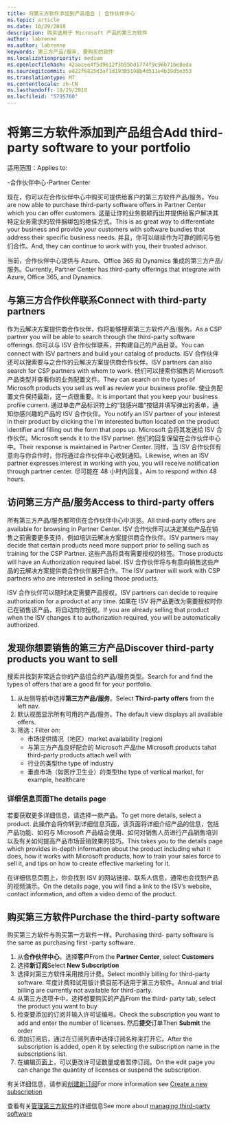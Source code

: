 ```yaml
---
title: 将第三方软件添加到产品组合 | 合作伙伴中心
ms.topic: article
ms.date: 10/29/2018
description: 购买适用于 Microsoft 产品的第三方软件
author: labrenne
ms.author: labrenne
keywords: 第三方产品/服务, 要购买的软件
ms.localizationpriority: medium
ms.openlocfilehash: 42aacee4f5d9612f3b55bd1774f9c96b71be8eda
ms.sourcegitcommit: ed22f6825d3af1d19385198b4d511e4b39d5e353
ms.translationtype: MT
ms.contentlocale: zh-CN
ms.lasthandoff: 10/29/2018
ms.locfileid: "5795760"
---
```

# <a name="add-third-party-software-to-your-portfolio"></a><span data-ttu-id="d4a4c-104">将第三方软件添加到产品组合</span><span class="sxs-lookup"><span data-stu-id="d4a4c-104">Add third-party software to your portfolio</span></span>

<span data-ttu-id="d4a4c-105">适用范围：</span><span class="sxs-lookup"><span data-stu-id="d4a4c-105">Applies to:</span></span>

<span data-ttu-id="d4a4c-106">-合作伙伴中心</span><span class="sxs-lookup"><span data-stu-id="d4a4c-106">-Partner Center</span></span>

<span data-ttu-id="d4a4c-107">现在，你可以在合作伙伴中心中购买可提供给客户的第三方软件产品/服务。</span><span class="sxs-lookup"><span data-stu-id="d4a4c-107">You are now able to purchase third-party software offers in Partner Center which you can offer customers.</span></span> <span data-ttu-id="d4a4c-108">这是让你的业务脱颖而出并提供给客户解决其特定业务需求的软件捆绑包的绝佳方式。</span><span class="sxs-lookup"><span data-stu-id="d4a4c-108">This is as great way to differentiate your business and provide your customers with software bundles that address their specific business needs.</span></span> <span data-ttu-id="d4a4c-109">并且，你可以继续作为可靠的顾问与他们合作。</span><span class="sxs-lookup"><span data-stu-id="d4a4c-109">And, they can continue to work with you, their trusted advisor.</span></span>

<span data-ttu-id="d4a4c-110">当前，合作伙伴中心提供与 Azure、Office 365 和 Dynamics 集成的第三方产品/服务。</span><span class="sxs-lookup"><span data-stu-id="d4a4c-110">Currently, Partner Center has third-party offerings that integrate with Azure, Office 365, and Dynamics.</span></span> 

## <a name="connect-with-third-party-partners"></a><span data-ttu-id="d4a4c-111">与第三方合作伙伴联系</span><span class="sxs-lookup"><span data-stu-id="d4a4c-111">Connect with third-party partners</span></span>
 
<span data-ttu-id="d4a4c-112">作为云解决方案提供商合作伙伴，你将能够搜索第三方软件产品/服务。</span><span class="sxs-lookup"><span data-stu-id="d4a4c-112">As a CSP partner you will be able to search through the third-party software offerings.</span></span> <span data-ttu-id="d4a4c-113">你可以与 ISV 合作伙伴联系，并构建自己的产品目录。</span><span class="sxs-lookup"><span data-stu-id="d4a4c-113">You can connect with ISV partners and build your catalog of products.</span></span> <span data-ttu-id="d4a4c-114">ISV 合作伙伴还可以搜索要与之合作的云解决方案提供商合作伙伴。</span><span class="sxs-lookup"><span data-stu-id="d4a4c-114">ISV partners can also search for CSP partners with whom to work.</span></span> <span data-ttu-id="d4a4c-115">他们可以搜索你销售的 Microsoft 产品类型并查看你的业务配置文件。</span><span class="sxs-lookup"><span data-stu-id="d4a4c-115">They can search on the types of Microsoft products you sell as well as review your business profile.</span></span> <span data-ttu-id="d4a4c-116">使业务配置文件保持最新，这一点很重要。</span><span class="sxs-lookup"><span data-stu-id="d4a4c-116">It is important that you keep your business profile current.</span></span> <span data-ttu-id="d4a4c-117">通过单击产品标识符上的“我感兴趣”按钮并填写弹出的表单，通知你感兴趣的产品的 ISV 合作伙伴。</span><span class="sxs-lookup"><span data-stu-id="d4a4c-117">You notify an ISV partner of your interest in their product by clicking the I’m interested button located on the product identifier and filling out the form that pops up.</span></span> <span data-ttu-id="d4a4c-118">Microsoft 会将其发送给 ISV 合作伙伴。</span><span class="sxs-lookup"><span data-stu-id="d4a4c-118">Microsoft sends it to the ISV partner.</span></span> <span data-ttu-id="d4a4c-119">他们的回复保留在合作伙伴中心中。</span><span class="sxs-lookup"><span data-stu-id="d4a4c-119">Their response is maintained in Partner Center.</span></span> <span data-ttu-id="d4a4c-120">同样，当 ISV 合作伙伴有意向与你合作时，你将通过合作伙伴中心收到通知。</span><span class="sxs-lookup"><span data-stu-id="d4a4c-120">Likewise, when an ISV partner expresses interest in working with you, you will receive notification through partner center.</span></span> <span data-ttu-id="d4a4c-121">尽可能在 48 小时内回复。</span><span class="sxs-lookup"><span data-stu-id="d4a4c-121">Aim to respond within 48 hours.</span></span>

## <a name="access-to-third-party-offers"></a><span data-ttu-id="d4a4c-122">访问第三方产品/服务</span><span class="sxs-lookup"><span data-stu-id="d4a4c-122">Access to third-party offers</span></span>

<span data-ttu-id="d4a4c-123">所有第三方产品/服务都可供在合作伙伴中心中浏览。</span><span class="sxs-lookup"><span data-stu-id="d4a4c-123">All third-party offers are available for browsing in Partner Center.</span></span> <span data-ttu-id="d4a4c-124">ISV 合作伙伴可以决定某些产品在销售之前需要更多支持，例如培训云解决方案提供商合作伙伴。</span><span class="sxs-lookup"><span data-stu-id="d4a4c-124">ISV partners may decide that certain products need more support prior to selling such as training for the CSP Partner.</span></span> <span data-ttu-id="d4a4c-125">这些产品将具有需要授权的标签。</span><span class="sxs-lookup"><span data-stu-id="d4a4c-125">Those products will have an Authorization required label.</span></span> <span data-ttu-id="d4a4c-126">ISV 合作伙伴将与有意向销售这些产品的云解决方案提供商合作伙伴展开合作。</span><span class="sxs-lookup"><span data-stu-id="d4a4c-126">The ISV partner will work with CSP partners who are interested in selling those products.</span></span> 

<span data-ttu-id="d4a4c-127">ISV 合作伙伴可以随时决定需要产品授权。</span><span class="sxs-lookup"><span data-stu-id="d4a4c-127">ISV partners can decide to require authorization for a product at any time.</span></span> <span data-ttu-id="d4a4c-128">如果在 ISV 将产品更改为需要授权时你已在销售该产品，将自动向你授权。</span><span class="sxs-lookup"><span data-stu-id="d4a4c-128">If you are already selling that product when the ISV changes it to authorization required, you will be automatically authorized.</span></span>

## <a name="discover-third-party-products-you-want-to-sell"></a><span data-ttu-id="d4a4c-129">发现你想要销售的第三方产品</span><span class="sxs-lookup"><span data-stu-id="d4a4c-129">Discover third-party products you want to sell</span></span>

<span data-ttu-id="d4a4c-130">搜索并找到非常适合你的产品组合的产品/服务类型。</span><span class="sxs-lookup"><span data-stu-id="d4a4c-130">Search for and find the types of offers that are a good fit for your portfolio.</span></span> 

1. <span data-ttu-id="d4a4c-131">从左侧导航中选择**第三方产品/服务**。</span><span class="sxs-lookup"><span data-stu-id="d4a4c-131">Select **Third-party offers** from the left nav.</span></span>
2. <span data-ttu-id="d4a4c-132">默认视图显示所有可用的产品/服务。</span><span class="sxs-lookup"><span data-stu-id="d4a4c-132">The default view displays all available offers.</span></span>
3. <span data-ttu-id="d4a4c-133">筛选：</span><span class="sxs-lookup"><span data-stu-id="d4a4c-133">Filter on:</span></span>
    - <span data-ttu-id="d4a4c-134">市场提供情况（地区）</span><span class="sxs-lookup"><span data-stu-id="d4a4c-134">market availability (region)</span></span>
    - <span data-ttu-id="d4a4c-135">与第三方产品良好配合的 Microsoft 产品</span><span class="sxs-lookup"><span data-stu-id="d4a4c-135">the Microsoft products tahat third-party products attach well with</span></span>
    - <span data-ttu-id="d4a4c-136">行业的类型</span><span class="sxs-lookup"><span data-stu-id="d4a4c-136">the type of industry</span></span>
    - <span data-ttu-id="d4a4c-137">垂直市场（如医疗卫生业）的类型</span><span class="sxs-lookup"><span data-stu-id="d4a4c-137">the type of vertical market, for example, healthcare</span></span>

### <a name="the-details-page"></a><span data-ttu-id="d4a4c-138">详细信息页面</span><span class="sxs-lookup"><span data-stu-id="d4a4c-138">The details page</span></span>

<span data-ttu-id="d4a4c-139">若要获取更多详细信息，请选择一款产品。</span><span class="sxs-lookup"><span data-stu-id="d4a4c-139">To get more details, select a product.</span></span> <span data-ttu-id="d4a4c-140">此操作会将你转到详细信息页面，该页面将详细介绍产品的信息，包括产品功能、如何与 Microsoft 产品结合使用、如何对销售人员进行产品销售培训以及有关如何提高产品市场营销效果的技巧。</span><span class="sxs-lookup"><span data-stu-id="d4a4c-140">This takes you to the details page which provides in-depth information about the product including what it does, how it works with Microsoft products, how to train your sales force to sell it, and tips on how to create effective marketing for it.</span></span>

<span data-ttu-id="d4a4c-141">在详细信息页面上，你会找到 ISV 的网站链接、联系人信息，通常也会找到产品的视频演示。</span><span class="sxs-lookup"><span data-stu-id="d4a4c-141">On the details page, you will find a link to the ISV’s website, contact information, and often a video demo of the product.</span></span> 

## <a name="purchase-the-third-party-software"></a><span data-ttu-id="d4a4c-142">购买第三方软件</span><span class="sxs-lookup"><span data-stu-id="d4a4c-142">Purchase the third-party software</span></span>

<span data-ttu-id="d4a4c-143">购买第三方软件与购买第一方软件一样。</span><span class="sxs-lookup"><span data-stu-id="d4a4c-143">Purchasing third- party software is the same as purchasing first -party software.</span></span> 

1. <span data-ttu-id="d4a4c-144">从**合作伙伴中心**，选择**客户**</span><span class="sxs-lookup"><span data-stu-id="d4a4c-144">From the **Partner Center**, select **Customers**</span></span>
2. <span data-ttu-id="d4a4c-145">选择**新订阅**</span><span class="sxs-lookup"><span data-stu-id="d4a4c-145">Select **New Subscription**</span></span>
3. <span data-ttu-id="d4a4c-146">选择对第三方软件采用按月计费。</span><span class="sxs-lookup"><span data-stu-id="d4a4c-146">Select monthly billing for third-party software.</span></span> <span data-ttu-id="d4a4c-147">年度计费和试用版计费目前不适用于第三方软件。</span><span class="sxs-lookup"><span data-stu-id="d4a4c-147">Annual and trial billing are currently not available for third-party.</span></span>
4. <span data-ttu-id="d4a4c-148">从第三方选项卡中，选择想要购买的产品</span><span class="sxs-lookup"><span data-stu-id="d4a4c-148">From the third- party tab, select the product you want to buy</span></span>
5. <span data-ttu-id="d4a4c-149">检查要添加的订阅并输入许可证编号。</span><span class="sxs-lookup"><span data-stu-id="d4a4c-149">Check the subscription you want to add and enter the number of licenses.</span></span> <span data-ttu-id="d4a4c-150">然后**提交**订单</span><span class="sxs-lookup"><span data-stu-id="d4a4c-150">Then **Submit** the order</span></span>
6. <span data-ttu-id="d4a4c-151">添加订阅后，通过在订阅列表中选择订阅名称来打开它。</span><span class="sxs-lookup"><span data-stu-id="d4a4c-151">After the subscription is added, open it by selecting the subscription name in the subscriptions list.</span></span>
7. <span data-ttu-id="d4a4c-152">在编辑页面上，可以更改许可证数量或者暂停订阅。</span><span class="sxs-lookup"><span data-stu-id="d4a4c-152">On the edit page you can change the quantity of licenses or suspend the subscription.</span></span>

<span data-ttu-id="d4a4c-153">有关详细信息，请参阅[创建新订阅](create-a-new-subscription.md)</span><span class="sxs-lookup"><span data-stu-id="d4a4c-153">For more information see [Create a new subscription](create-a-new-subscription.md)</span></span>

<span data-ttu-id="d4a4c-154">查看有关[管理第三方软件](third-party-help.md)的详细信息</span><span class="sxs-lookup"><span data-stu-id="d4a4c-154">See more about [managing third-party software](third-party-help.md)</span></span>  